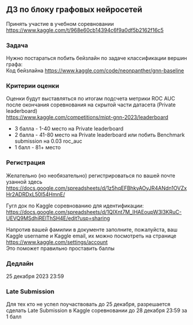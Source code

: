 ## ДЗ по блоку графовых нейросетей  
Принять участие в учебном соревновании https://www.kaggle.com/t/968e60cb14394c6f9a0df5b2162f16c5  

### Задача
Нужно постараться побить бейзлайн по задаче классификации вершин графа:   
Код бейзлайна https://www.kaggle.com/code/neonpanther/gnn-baseline

### Критерии оценки
Оценки будут выставляться по итогам подсчета метрики ROC AUC после окончания соревнования на скрытой части датасета (Private leaderboard)  
https://www.kaggle.com/competitions/mipt-gnn-2023/leaderboard 
 - 3 балла - 1-40 место на Private leaderboard 
 - 2 балла - 41-80 место на Private leaderboard или побить Benchmark submission на 0.03 roc_auc
 - 1 балл - 81+ место

### Регистрация
Желательно (но необязательно) регистрироваться по вашей почте узанной здесь   
https://docs.google.com/spreadsheets/d/1z5hqEFBhkyAOyJR4ANdn1OVZxHr2ADRDxL50l54HmnE/  

Гугл док по Kaggle соревнованию для идентификации:  
https://docs.google.com/spreadsheets/d/1QIXnt7M_IHAEoupW3l3KRuC-UEVQ9MSdhiRElThSH4E/edit?usp=sharing  

Напротив вашей фамилии в документе заполните, пожалуйста, ваш Kaggle username и Kaggle email, 
их можно посмотреть на странице https://www.kaggle.com/settings/account  
Это поможет правильно проставить баллы

### Дедлайн
25 декабря 2023  23:59


### Late Submission
Для тех кто не успел поучаствовать до 25 декабря, разрешается сделать Late Submission в Kaggle соревновании до 28 декабря 23:59 за 1 балл
